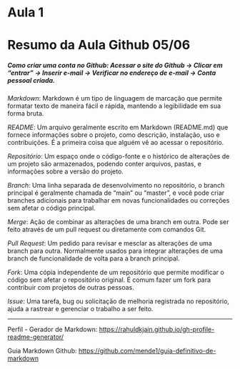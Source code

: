 # Aula 1
# Resumo da Aula Github  05/06 

 

##### Como criar uma conta no Github: Acessar o site do Github -> Clicar em “entrar” -> Inserir e-mail -> Verificar no endereço de e-mail -> Conta pessoal criada.  

_Markdown_: Markdown é um tipo de linguagem de marcação que permite formatar texto de maneira fácil e rápida, mantendo a legibilidade em sua forma bruta. 

_README_: Um arquivo geralmente escrito em Markdown (README.md) que fornece informações sobre o projeto, como descrição, instalação, uso e contribuições. É a primeira coisa que alguém vê ao acessar o repositório. 

_Repositório_: Um espaço onde o código-fonte e o histórico de alterações de um projeto são armazenados, podendo conter arquivos, pastas, e informações sobre a versão do projeto. 

_Branch_: Uma linha separada de desenvolvimento no repositório, o branch principal é geralmente chamada de “main” ou “master”, e você pode criar branches adicionais para trabalhar em novas funcionalidades ou correções sem afetar o código principal. 

_Merge_: Ação de combinar as alterações de uma branch em outra. Pode ser feito através de um pull request ou diretamente com comandos Git. 

_Pull Request_: Um pedido para revisar e mesclar as alterações de uma branch para outra. Normalmente usados para integrar alterações de uma branch de funcionalidade de volta para a branch principal. 

_Fork_: Uma cópia independente de um repositório que permite modificar o código sem afetar o repositório original. É comum fazer um fork para contribuir com projetos de outras pessoas. 

_Issue_: Uma tarefa, bug ou solicitação de melhoria registrada no repositório, ajuda a rastrear e gerenciar o trabalho a ser feito. 

  ----------------------------------------------------------------------------------------------------------

Perfil - Gerador de Markdown: https://rahuldkjain.github.io/gh-profile-readme-generator/ 

Guia Markdown Github: https://github.com/mende1/guia-definitivo-de-markdown 
